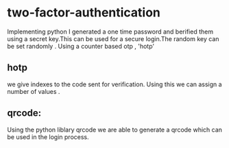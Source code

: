# two-factor-authentication
Implementing python I generated a one time password and berified them using a secret key.This can be used for a secure login.The random key can be set randomly .
Using a counter based otp , 'hotp' 

## hotp
we give indexes to the code sent for verification. Using this we can assign a number of values .
 
## qrcode:
Using the python liblary qrcode we are able to generate a qrcode which can be used in the login process.


